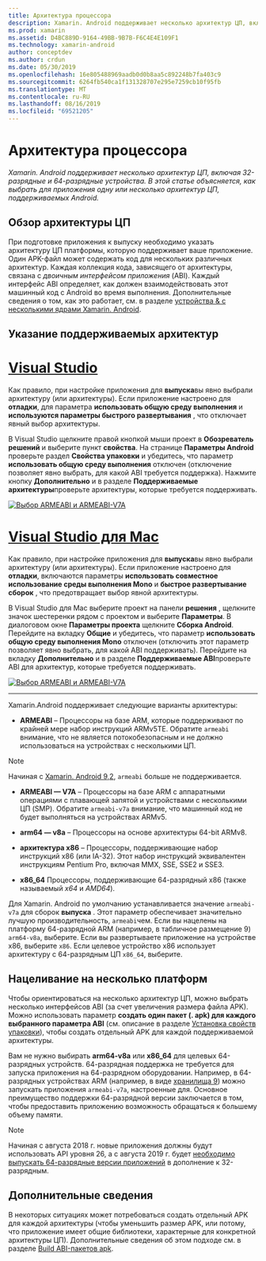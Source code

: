 ```yaml
---
title: Архитектура процессора
description: Xamarin. Android поддерживает несколько архитектур ЦП, включая 32-разрядные и 64-разрядные устройства. В этой статье объясняется, как выбрать для приложения одну или несколько архитектур ЦП, поддерживаемых Android.
ms.prod: xamarin
ms.assetid: D4BC889D-9164-49BB-9B7B-F6C4E4E109F1
ms.technology: xamarin-android
author: conceptdev
ms.author: crdun
ms.date: 05/30/2019
ms.openlocfilehash: 16e805488969aadb0d0b8aa5c892248b7fa403c9
ms.sourcegitcommit: 6264fb540ca1f131328707e295e7259cb10f95fb
ms.translationtype: MT
ms.contentlocale: ru-RU
ms.lasthandoff: 08/16/2019
ms.locfileid: "69521205"
---
```

# <a name="cpu-architectures"></a>Архитектура процессора

_Xamarin. Android поддерживает несколько архитектур ЦП, включая 32-разрядные и 64-разрядные устройства. В этой статье объясняется, как выбрать для приложения одну или несколько архитектур ЦП, поддерживаемых Android._

## <a name="cpu-architectures-overview"></a>Обзор архитектуры ЦП

При подготовке приложения к выпуску необходимо указать архитектуру ЦП платформы, которую поддерживает ваше приложение. Один APK-файл может содержать код для нескольких различных архитектур. Каждая коллекция кода, зависящего от архитектуры, связана с *двоичным интерфейсом приложения* (ABI). Каждый интерфейс ABI определяет, как должен взаимодействовать этот машинный код с Android во время выполнения.
Дополнительные сведения о том, как это работает, см. в разделе [устройства &amp; с несколькими ядрами Xamarin. Android](~/android/deploy-test/multicore-devices.md).


## <a name="how-to-specify-supported-architectures"></a>Указание поддерживаемых архитектур

# <a name="visual-studiotabwindows"></a>[Visual Studio](#tab/windows)

Как правило, при настройке приложения для **выпуска**вы явно выбрали архитектуру (или архитектуры). Если приложение настроено для **отладки**, для параметра **использовать общую среду выполнения** и **используются параметры быстрого развертывания** , что отключает явный выбор архитектуры.

В Visual Studio щелкните правой кнопкой мыши проект в **Обозреватель решений** и выберите пункт **свойства**. На странице **Параметры Android** проверьте раздел **Свойства упаковки** и убедитесь, что параметр **использовать общую среду выполнения** отключен (отключение позволяет явно выбрать, для какой ABI требуется поддержка). Нажмите кнопку **Дополнительно** и в разделе **Поддерживаемые архитектуры**проверьте архитектуры, которые требуется поддерживать.

[![Выбор ARMEABI и ARMEABI-V7A](cpu-architectures-images/vs/01-abi-selections-sml.png)](cpu-architectures-images/vs/01-abi-selections.png#lightbox)

# <a name="visual-studio-for-mactabmacos"></a>[Visual Studio для Mac](#tab/macos)

Как правило, при настройке приложения для **выпуска**вы явно выбрали архитектуру (или архитектуры). Если приложение настроено для **отладки**, включаются параметры **использовать совместное использование среды выполнения Mono** и **быстрое развертывание сборок** , что предотвращает выбор явной архитектуры.

В Visual Studio для Mac выберите проект на панели **решения** , щелкните значок шестеренки рядом с проектом и выберите **Параметры**. В диалоговом окне **Параметры проекта** щелкните **Сборка Android**. Перейдите на вкладку **Общие** и убедитесь, что параметр **использовать общую среду выполнения Mono** отключен (отключить этот параметр позволяет явно выбрать, для какой ABI поддерживать). Перейдите на вкладку **Дополнительно** и в разделе **Поддерживаемые ABI**проверьте ABI для архитектур, которые требуется поддерживать.

[![Выбор ARMEABI и ARMEABI-V7A](cpu-architectures-images/xs/01-abi-selections-sml.png)](cpu-architectures-images/xs/01-abi-selections.png#lightbox)

-----


Xamarin.Android поддерживает следующие варианты архитектуры:

- **ARMEABI** &ndash; Процессоры на базе ARM, которые поддерживают по крайней мере набор инструкций ARMv5TE. Обратите `armeabi` внимание, что не является потокобезопасным и не должно использоваться на устройствах с несколькими ЦП.

> [!NOTE]
> Начиная с [Xamarin. Android 9,2](https://docs.microsoft.com/xamarin/android/release-notes/9/9.2#removal-of-support-for-armeabi-cpu-architecture), `armeabi` больше не поддерживается.

- **ARMEABI — V7A** &ndash; Процессоры на базе ARM с аппаратными операциями с плавающей запятой и устройствами с несколькими ЦП (SMP). Обратите `armeabi-v7a` внимание, что машинный код не будет выполняться на устройствах ARMv5.

- **arm64 — v8a** &ndash; Процессоры на основе архитектуры 64-bit ARMv8.

- **архитектура x86** &ndash; Процессоры, поддерживающие набор инструкций x86 (или IA-32). Этот набор инструкций эквивалентен инструкциям Pentium Pro, включая MMX, SSE, SSE2 и SSE3.

- **x86_64** Процессоры, поддерживающие 64-разрядный x86 (также называемый *x64* и *AMD64*).

Для Xamarin. Android по умолчанию устанавливается значение `armeabi-v7a` для сборок **выпуска** . Этот параметр обеспечивает значительно лучшую производительность, `armeabi`чем. Если вы нацелены на платформу 64-разрядной ARM (например, в табличное размещение 9) `arm64-v8a`, выберите. Если вы развертываете приложение на устройстве x86, выберите `x86`. Если целевое устройство x86 использует архитектуру с 64-разрядным ЦП `x86_64`, выберите.

## <a name="targeting-multiple-platforms"></a>Нацеливание на несколько платформ

Чтобы ориентироваться на несколько архитектур ЦП, можно выбрать несколько интерфейсов ABI (за счет увеличения размера файла APK). Можно использовать параметр **создать один пакет (. apk) для каждого выбранного параметра ABI** (см. описание в разделе [Установка свойств упаковки](~/android/deploy-test/release-prep/index.md#Set_Packaging_Properties)), чтобы создать отдельный APK для каждой поддерживаемой архитектуры.

Вам не нужно выбирать **arm64-v8a** или **x86_64** для целевых 64-разрядных устройств. 64-разрядная поддержка не требуется для запуска приложения на 64-разрядном оборудовании. Например, в 64-разрядных устройствах ARM (например, в виде [хранилища 9](http://www.google.com/nexus/9/)) можно запускать приложения `armeabi-v7a`, настроенные для. Основное преимущество поддержки 64-разрядной версии заключается в том, чтобы предоставить приложению возможность обращаться к большему объему памяти.

> [!NOTE]
> Начиная с августа 2018 г. новые приложения должны будут использовать API уровня 26, а с августа 2019 г. будет [необходимо выпускать 64-разрядные версии приложений](https://android-developers.googleblog.com/2017/12/improving-app-security-and-performance.html) в дополнение к 32-разрядным.

## <a name="additional-information"></a>Дополнительные сведения

В некоторых ситуациях может потребоваться создать отдельный APK для каждой архитектуры (чтобы уменьшить размер APK, или потому, что приложение имеет общие библиотеки, характерные для конкретной архитектуры ЦП).
Дополнительные сведения об этом подходе см. в разделе [Build ABI-пакетов apk](~/android/deploy-test/building-apps/abi-specific-apks.md).
